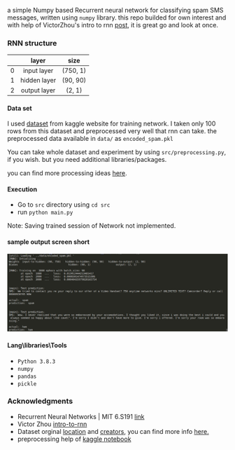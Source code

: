 a simple Numpy based Recurrent neural network for classifying spam SMS messages, written using `numpy` library. this repo builded for own interest and with help of VictorZhou's intro to rnn [post](https://victorzhou.com/blog/intro-to-rnns/), it is great go and look at once.


### RNN structure

| |layer| size |
| :---: | :---: | :---: |
|0| input layer| (750, 1) |
|1| hidden layer| (90, 90) |
|2| output layer| (2, 1) |

#### Data set

I used [dataset](https://www.kaggle.com/uciml/sms-spam-collection-dataset) from kaggle website for training network.
I taken only 100 rows from this dataset and preprocessed very well that rnn can take. the preprocessed data available in `data/` as `encoded_spam.pkl`

You can take whole dataset and experiment by using `src/preprocessing.py`, if you wish. but you need additional libraries/packages.

you can find more processing ideas [here](https://www.kaggle.com/uciml/sms-spam-collection-dataset/notebooks).

#### Execution

* Go to `src` directory using `cd src`
* run `python main.py`

Note: Saving trained session of Network not implemented.  

#### sample output screen short
![sample_output](docs/sample-output.png)

#### Lang\libraries\Tools
* `Python 3.8.3`
* `numpy`
* `pandas`
* `pickle`

### Acknowledgments
* Recurrent Neural Networks | MIT 6.S191 [link](https://www.youtube.com/watch?v=SEnXr6v2ifU&t=1407s)
* Victor Zhou [intro-to-rnn](https://victorzhou.com/blog/intro-to-rnns/)
* Dataset orginal [location](https://archive.ics.uci.edu/ml/datasets/SMS+Spam+Collection) and [creators](http://www.dt.fee.unicamp.br/~tiago/smsspamcollection/), you can find more info [here.](https://www.kaggle.com/uciml/sms-spam-collection-dataset)
* preprocessing help of [kaggle notebook](https://www.kaggle.com/redaabdou/sms-spam-solution-data-cleaning-ml)


